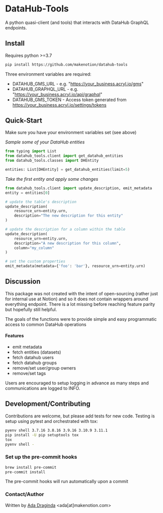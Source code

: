 # DataHub-Tools

A python quasi-client (and tools) that interacts with DataHub GraphQL endpoints.

## Install

Requires python >=3.7

```bash
pip install https://github.com/makenotion/datahub-tools
```

Three environment variables are required:

* DATAHUB_GMS_URL - e.g. "https://your_business.acryl.io/gms"
* DATAHUB_GRAPHQL_URL - e.g. "https://your_business.acryl.io/api/graphql"
* DATAHUB_GMS_TOKEN - Access token generated from https://your_business.acryl.io/settings/tokens

## Quick-Start

Make sure you have your environment variables set (see above)

_Sample some of your DataHub entities_
```python
from typing import List
from datahub_tools.client import get_datahub_entities
from datahub_tools.classes import DHEntity

entities: List[DHEntity] = get_datahub_entities(limit=5)
```

_Take the first entity and apply some changes_
```python
from datahub_tools.client import update_description, emit_metadata
entity = entities[0]

# update the table's description
update_description(
    resource_urn=entity.urn,
    description="The new description for this entity"
)

# update the description for a column within the table
update_description(
    resource_urn=entity.urn,
    description="A new description for this column",
    column="my_column"
)

# set the custom properties
emit_metadata(metadata={'foo': 'bar'}, resource_urn=entity.urn)
```

## Discussion

This package was not created with the intent of open-sourcing (rather just for internal use at Notion) and so
it does not contain wrappers around everything endpoint. There is a lot missing before reaching feature parity
but hopefully still helpful.

The goals of the functions were to provide simple and easy programmatic access to common DataHub operations

#### Features
* emit metadata
* fetch entities (datasets)
* fetch datahub users
* fetch datahub groups
* remove/set user/group owners
* remove/set tags

Users are encouraged to setup logging in advance as many steps and communications are logged to INFO.

## Development/Contributing

Contributions are welcome, but please add tests for new code. Testing is setup using pytest and orchestrated
with tox:

```bash
pyenv shell 3.7.16 3.8.16 3.9.16 3.10.9 3.11.1
pip install -U pip setuptools tox
tox
pyenv shell -
```

### Set up the pre-commit hooks

```bash
brew install pre-commit
pre-commit install
```

The pre-commit hooks will run automatically upon a commit

### Contact/Author

Written by [Ada Draginda](https://www.linkedin.com/in/adadraginda/) <ada[at]makenotion.com>
